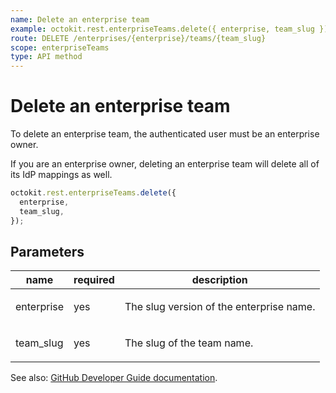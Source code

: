 ```yaml
---
name: Delete an enterprise team
example: octokit.rest.enterpriseTeams.delete({ enterprise, team_slug })
route: DELETE /enterprises/{enterprise}/teams/{team_slug}
scope: enterpriseTeams
type: API method
---
```


# Delete an enterprise team

To delete an enterprise team, the authenticated user must be an enterprise owner.

If you are an enterprise owner, deleting an enterprise team will delete all of its IdP mappings as well.

```js
octokit.rest.enterpriseTeams.delete({
  enterprise,
  team_slug,
});
```

## Parameters

<table>
  <thead>
    <tr>
      <th>name</th>
      <th>required</th>
      <th>description</th>
    </tr>
  </thead>
  <tbody>
    <tr><td>enterprise</td><td>yes</td><td>

The slug version of the enterprise name.

</td></tr>
<tr><td>team_slug</td><td>yes</td><td>

The slug of the team name.

</td></tr>
  </tbody>
</table>

See also: [GitHub Developer Guide documentation](https://docs.github.com/rest/enterprise-teams/enterprise-teams#delete-an-enterprise-team).

